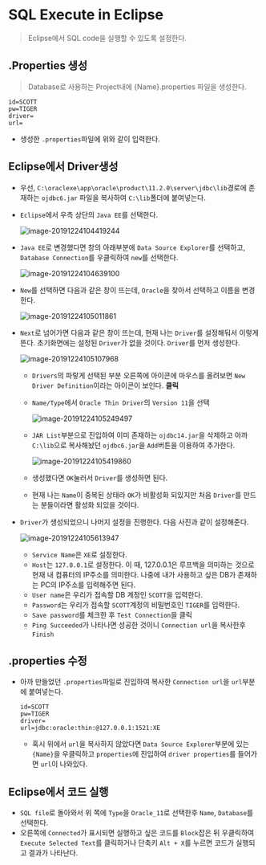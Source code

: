 # SQL Execute in Eclipse

> Eclipse에서 SQL code을 실행할 수 있도록 설정한다.

## .Properties 생성

> Database로 사용하는 Project내에 {Name}.properties 파일을 생성한다.

```properties
id=SCOTT
pw=TIGER
driver=
url=
```

* 생성한 `.properties`파일에 위와 같이 입력한다.

## Eclipse에서 Driver생성

* 우선, `C:\oraclexe\app\oracle\product\11.2.0\server\jdbc\lib`경로에 존재하는 `ojdbc6.jar` 파일을 복사하여 `C:\lib`폴더에 붙여넣는다.

* `Eclipse`에서 우측 상단의 `Java EE`를 선택한다.

  ![image-20191224104419244](image/image-20191224104419244.png)

  

* `Java EE`로 변경했다면 창의 아래부분에 `Data Source Explorer`를 선택하고, `Database Connection`를 우클릭하여 `new`를 선택한다.

  ![image-20191224104639100](image/image-20191224104639100.png)

  

* `New`를 선택하면 다음과 같은 창이 뜨는데, `Oracle`을 찾아서 선택하고 이름을 변경한다.

  ![image-20191224105011861](image/image-20191224105011861.png)

  

* `Next`로 넘어가면 다음과 같은 창이 뜨는데, 현재 나는 `Driver`를 설정해둬서 이렇게 뜬다. 초기화면에는 설정된 `Driver`가 없을 것이다. `Driver`를 먼저 생성한다.

  ![image-20191224105107968](image/image-20191224105107968.png)

  * `Drivers`의 파랗게 선택된 부분 오른쪽에 아이콘에 마우스를 올려보면 `New Driver Definition`이라는 아이콘이 보인다. **클릭**

  * `Name/Type`에서 `Oracle Thin Driver`의 `Version 11`을 선택

    ![image-20191224105249497](image/image-20191224105249497.png)

  * `JAR List`부분으로 진입하여 이미 존재하는 `ojdbc14.jar`을 삭제하고 아까 `C:\lib`으로 복사해놨던 `ojdbc6.jar`을 `Add`버튼을 이용하여 추가한다.

    ![image-20191224105419860](image/image-20191224105419860.png)

  * 생성했다면 `OK`눌러서 `Driver`를 생성하면 된다.

  * 현재 나는 `Name`이 중복된 상태라 `OK`가 비활성화 되있지만 처음 `Driver`를 만드는 분들이라면 활성화 되있을 것이다.
    

* `Driver`가 생성되었으니 나머지 설정을 진행한다. 다음 사진과 같이 설정해준다.

  ![image-20191224105613947](image/image-20191224105613947.png)

  * `Service Name`은 `XE`로 설정한다.
  * `Host`는 `127.0.0.1`로 설정한다. 이 때, 127.0.0.1은 루프백을 의미하는 것으로 현재 내 컴퓨터의 IP주소를 의미한다. 나중에 내가 사용하고 싶은 DB가 존재하는 PC의 IP주소를 입력해주면 된다.
  * `User name`은 우리가 접속할 DB 계정인 `SCOTT`을 입력한다.
  * `Password`는 우리가 접속할 `SCOTT`계정의 비밀번호인 `TIGER`를 입력한다.
  * `Save password`를 체크한 후 `Test Connection`을 클릭
  * `Ping Succeeded`가 나타나면 성공한 것이니 `Connection url`을 복사한후 `Finish`

## .properties 수정

* 아까 만들었던 `.properties`파일로 진입하여 복사한 `Connection url`을 `url`부분에 붙여넣는다.

  ```properties
  id=SCOTT
  pw=TIGER
  driver=
  url=jdbc:oracle:thin:@127.0.0.1:1521:XE
  ```

  * 혹시 위에서 `url`을 복사하지 않았다면 `Data Source Explorer`부분에 있는 `{Name}`을 우클릭하고 `properties`에 진입하여 `driver properties`를 들어가면 `url`이 나와있다.

## Eclipse에서 코드 실행

* `SQL file`로 돌아와서 위 쪽에 `Type`을 `Oracle_11`로 선택한후 `Name`, `Database`를 선택한다.
* 오른쪽에 `Connected`가 표시되면 실행하고 싶은 코드를 `Block`잡은 뒤 우클릭하여 `Execute Selected Text`를 클릭하거나 단축키 `Alt + X`를 누르면 코드가 실행되고 결과가 나타난다.